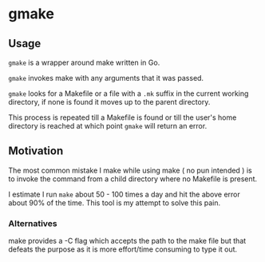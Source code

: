 # gmake

## Usage

`gmake` is a wrapper around make written in Go.

`gmake` invokes make with any arguments that it was passed.

`gmake` looks for a Makefile or a file with a `.mk` suffix in the current working directory, if none is found it moves up to the parent directory.

This process is repeated till a Makefile is found or till the user's home directory is reached at which point `gmake` will return an error.


## Motivation

The most common mistake I make while using make ( no pun intended ) is to invoke the command from a child directory where no Makefile  is present.

I estimate I run `make` about 50 - 100 times a day and hit the above error about 90% of the time. This tool is my attempt to solve this pain.

### Alternatives

make provides a -C flag which accepts the path to the make file but that defeats the purpose as it is more effort/time consuming to type it out.
